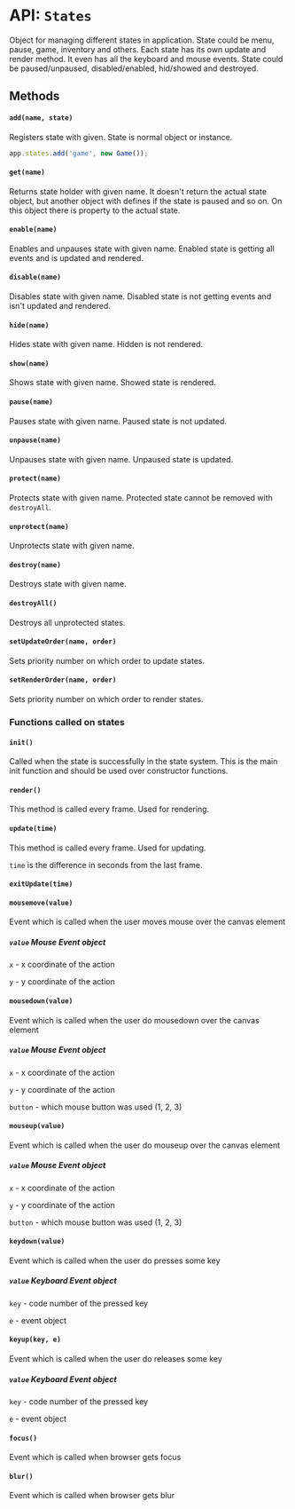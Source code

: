 # API: `States`

Object for managing different states in application. State could be menu, pause,
game, inventory and others. Each state has its own update and render method. It
even has all the keyboard and mouse events. State could be paused/unpaused, disabled/enabled,
hid/showed and destroyed.

Methods
-------

#### `add(name, state)`

Registers state with given. State is normal object or instance.

```javascript
app.states.add('game', new Game());
```

#### `get(name)`

Returns state holder with given name. It doesn't return the actual state
object, but another object with defines if the state is paused and so on. On
this object there is property to the actual state.

#### `enable(name)`

Enables and unpauses state with given name. Enabled state is getting all events and is updated and rendered.

#### `disable(name)`

Disables state with given name. Disabled state is not getting events and isn't updated and rendered.

#### `hide(name)`

Hides state with given name. Hidden is not rendered.

#### `show(name)`

Shows state with given name. Showed state is rendered.

#### `pause(name)`

Pauses state with given name. Paused state is not updated.

#### `unpause(name)`

Unpauses state with given name. Unpaused state is updated.

#### `protect(name)`

Protects state with given name. Protected state cannot be removed with `destroyAll`.

#### `unprotect(name)`

Unprotects state with given name.

#### `destroy(name)`

Destroys state with given name.

#### `destroyAll()`

Destroys all unprotected states.

#### `setUpdateOrder(name, order)`

Sets priority number on which order to update states.

#### `setRenderOrder(name, order)`

Sets priority number on which order to render states.

### Functions called on states

#### `init()`

Called when the state is successfully in the state system. This is the main
init function and should be used over constructor functions.

#### `render()`

This method is called every frame. Used for rendering.

#### `update(time)`

This method is called every frame. Used for updating.

`time` is the difference in seconds from the last frame.

#### `exitUpdate(time)`

#### `mousemove(value)`

Event which is called when the user moves mouse over the canvas element

##### `value` Mouse Event object

`x` - x coordinate of the action

`y` - y coordinate of the action

#### `mousedown(value)`

Event which is called when the user do mousedown over the canvas element

##### `value` Mouse Event object

`x` - x coordinate of the action

`y` - y coordinate of the action

`button` - which mouse button was used (1, 2, 3)

#### `mouseup(value)`

Event which is called when the user do mouseup over the canvas element

##### `value` Mouse Event object

`x` - x coordinate of the action

`y` - y coordinate of the action

`button` - which mouse button was used (1, 2, 3)

#### `keydown(value)`

Event which is called when the user do presses some key

##### `value` Keyboard Event object

`key` - code number of the pressed key

`e` - event object

#### `keyup(key, e)`

Event which is called when the user do releases some key

##### `value` Keyboard Event object

`key` - code number of the pressed key

`e` - event object

#### `focus()`

Event which is called when browser gets focus

#### `blur()`

Event which is called when browser gets blur
